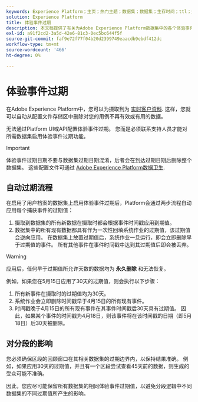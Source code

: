 ```yaml
---
keywords: Experience Platform；主页；热门主题；数据集；数据集；生存时间；ttl；生存时间；
solution: Experience Platform
title: 体验事件过期
description: 本文档提供了有关为Adobe Experience Platform数据集中的各个体验事件配置过期时间的一般指导。
exl-id: a91f2cd2-3a5d-42e6-81c3-0ec5bc644f5f
source-git-commit: faf9e72f77f04b20d2399749eaacdb9ebdf412dc
workflow-type: tm+mt
source-wordcount: '466'
ht-degree: 0%

---
```


# 体验事件过期

在Adobe Experience Platform中，您可以为摄取到为 [实时客户资料](./home.md). 这样，您就可以自动从配置文件存储区中删除对您的用例不再有效或有用的数据。

无法通过Platform UI或API配置体验事件过期。 您而是必须联系支持人员才能对所需数据集启用体验事件过期功能。

>[!IMPORTANT]
>
>体验事件过期日期不要与数据集过期日期混淆，后者会在到达过期日期后删除整个数据集。 这些配置文件可通过 [Adobe Experience Platform数据卫生](../hygiene/home.md).

## 自动过期流程

在启用了用户档案的数据集上启用体验事件过期后，Platform会通过两步流程自动应用每个捕获事件的过期值：

1. 摄取到数据集的所有新数据在摄取时都会根据事件时间戳应用到期值。
1. 数据集中的所有现有数据都具有作为一次性回填系统作业的过期值，该过期值会逆向应用。 在数据集上放置过期值后，系统作业一旦运行，即会立即删除早于过期值的事件。 所有其他事件在事件时间戳中达到其过期值后即会被丢弃。

>[!WARNING]
>
>应用后，任何早于过期值所允许天数的数据均为 **永久删除** 和无法恢复。

例如，如果您在5月15日应用了30天的过期值，则会执行以下步骤：

1. 所有新事件在摄取时的过期值均为30天。
1. 系统作业会立即删除时间戳早于4月15日的所有现有事件。
1. 时间戳晚于4月15日的所有现有事件在其事件时间戳后30天具有过期值。 因此，如果某个事件的时间戳为4月18日，则该事件将在该时间戳的日期（即5月18日）后30天被删除。

## 对分段的影响

您必须确保区段的回顾窗口在其相关数据集的过期边界内，以保持结果准确。 例如，如果应用30天的过期值，并且有一个区段尝试查看45天前的数据，则生成的受众可能不准确。

因此，您应尽可能保留所有数据集的相同体验事件过期值，以避免分段逻辑中不同数据集的不同过期值所产生的影响。
